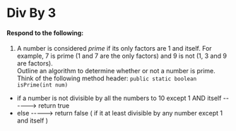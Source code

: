 # Div By 3
#### Respond to the following:

1. A number is considered *prime* if its only factors are 1 and itself. For example, 7 is prime (1 and 7 are the only factors) and 9 is not (1, 3 and 9 are factors).  
Outline an algorithm to determine whether or not a number is prime.  
Think of the following method header:
`public static boolean isPrime(int num)`

  * if a number is not divisible by all the numbers to 10 except 1 AND itself ------> return true
  * else -----> return false ( if it at least divisible by any number except 1 and itself )
